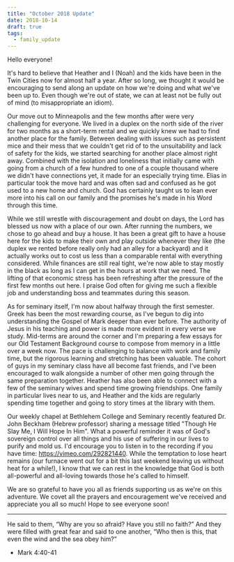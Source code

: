 ```yaml
---
title: "October 2018 Update"
date: 2018-10-14
draft: true
tags:
  - family_update
---
```


Hello everyone!

It's hard to believe that Heather and I (Noah) and the kids have been in the Twin Cities now for almost half a year. After so long, we thought it would be encouraging to send along an update on how we're doing and what we've been up to. Even though we're out of state, we can at least not be fully out of mind (to misappropriate an idiom).

Our move out to Minneapolis and the few months after were very challenging for everyone. We lived in a duplex on the north side of the river for two months as a short-term rental and we quickly knew we had to find another place for the family. Between dealing with issues such as persistent mice and their mess that we couldn't get rid of to the unsuitability and lack of safety for the kids, we started searching for another place almost right away. Combined with the isolation and loneliness that initially came with going from a church of a few hundred to one of a couple thousand where we didn't have connections yet, it made for an especially trying time. Elias in particular took the move hard and was often sad and confused as he got used to a new home and church. God has certainly taught us to lean ever more into his call on our family and the promises he's made in his Word through this time.

While we still wrestle with discouragement and doubt on days, the Lord has blessed us now with a place of our own. After running the numbers, we chose to go ahead and buy a house. It has been a great gift to have a house here for the kids to make their own and play outside whenever they like (the duplex we rented before really only had an alley for a backyard) and it actually works out to cost us less than a comparable rental with everything considered. While finances are still real tight, we're now able to stay mostly in the black as long as I can get in the hours at work that we need. The lifting of that economic stress has been refreshing after the pressure of the first few months out here. I praise God often for giving me such a flexible job and understanding boss and teammates during this season.

As for seminary itself, I'm now about halfway through the first semester. Greek has been the most rewarding course, as I've begun to dig into understanding the Gospel of Mark deeper than ever before. The authority of Jesus in his teaching and power is made more evident in every verse we study. Mid-terms are around the corner and I'm preparing a few essays for our Old Testament Background course to compose from memory in a little over a week now. The pace is challenging to balance with work and family time, but the rigorous learning and stretching has been valuable. The cohort of guys in my seminary class have all become fast friends, and I've been encouraged to walk alongside a number of other men going through the same preparation together. Heather has also been able to connect with a few of the seminary wives and spend time growing friendships. One family in particular lives near to us, and Heather and the kids are regularly spending time together and going to story times at the library with them.

Our weekly chapel at Bethlehem College and Seminary recently featured Dr. John Beckham (Hebrew professor) sharing a message titled "Though He Slay Me, I Will Hope In Him". What a powerful reminder it was of God's sovereign control over all things and his use of suffering in our lives to purify and mold us. I'd encourage you to listen in to the recording if you have time: https://vimeo.com/292821440. While the temptation to lose heart remains (our furnace went out for a bit this last weekend leaving us without heat for a while!), I know that we can rest in the knowledge that God is both all-powerful and all-loving towards those he's called to himself.

We are so grateful to have you all as friends supporting us as we're on this adventure. We covet all the prayers and encouragement we've received and appreciate you all so much! Hope to see everyone soon!

<hr>

He said to them, “Why are you so afraid? Have you still no faith?” And they were filled with great fear and said to one another, “Who then is this, that even the wind and the sea obey him?”
  - Mark 4:40-41
